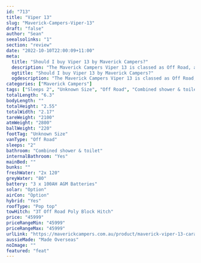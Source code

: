 ```yaml
---
id: "713"
title: "Viper 13"
slug: "Maverick-Campers-Viper-13"
draft: "false"
author: "Sean"
seealsolinks: "1"
section: "review"
date: "2022-10-10T22:00:09+11:00"
meta:
  title: "Should I buy Viper 13 by Maverick Campers?"
  description: "The Maverick Campers Viper 13 is classed as Off Road, and sleeps 2 people. It is Made Overseas and comes in at Unknown Size. It generally has Combined shower & toilet."
  ogtitle: "Should I buy Viper 13 by Maverick Campers?"
  ogdescription: "The Maverick Campers Viper 13 is classed as Off Road, and sleeps 2 people. It is Made Overseas and comes in at Unknown Size. It generally has Combined shower & toilet."
categories: ["Maverick Campers"]
tags: ["Sleeps 2", "Unknown Size", "Off Road", "Combined shower & toilet", "Pop top", "Under 50k"]
totalLength: "6.3"
bodyLength: ""
totalHeight: "2.55"
totalWidth: "2.17"
tareWeight: "2100"
atmWeight: "2800"
ballWeight: "220"
footTag: "Unknown Size"
vanType: "Off Road"
sleeps: "2"
bathroom: "Combined shower & toilet"
internalBathroom: "Yes"
mainBed: ""
bunks: ""
freshWater: "2x 120"
greyWater: "80"
battery: "3 x 100AH AGM Batteries"
solar: "Option"
airCon: "Option"
hybrid: "Yes"
roofType: "Pop top"
towHitch: "3T Off Road Poly Block Hitch"
price: "45999"
priceRangeMin: "45999"
priceRangeMax: "45999"
urlLink: "https://maverickcampers.com.au/product/maverick-viper-13-caravan/"
aussieMade: "Made Overseas"
noImage: ""
featured: "feat"
---
```

